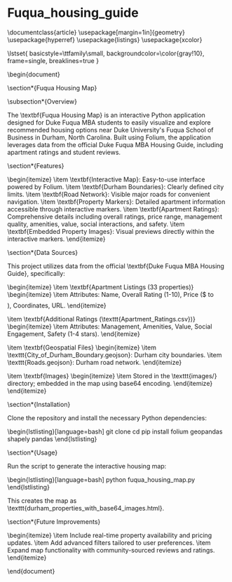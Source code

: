 # Fuqua_housing_guide

\documentclass{article}
\usepackage[margin=1in]{geometry}
\usepackage{hyperref}
\usepackage{listings}
\usepackage{xcolor}

\lstset{
basicstyle=\ttfamily\small,
backgroundcolor=\color{gray!10},
frame=single,
breaklines=true
}

\begin{document}

\section*{Fuqua Housing Map}

\subsection*{Overview}

The \textbf{Fuqua Housing Map} is an interactive Python application designed for Duke Fuqua MBA students to easily visualize and explore recommended housing options near Duke University's Fuqua School of Business in Durham, North Carolina. Built using Folium, the application leverages data from the official Duke Fuqua MBA Housing Guide, including apartment ratings and student reviews.

\section*{Features}

\begin{itemize}
\item \textbf{Interactive Map}: Easy-to-use interface powered by Folium.
\item \textbf{Durham Boundaries}: Clearly defined city limits.
\item \textbf{Road Network}: Visible major roads for convenient navigation.
\item \textbf{Property Markers}: Detailed apartment information accessible through interactive markers.
\item \textbf{Apartment Ratings}: Comprehensive details including overall ratings, price range, management quality, amenities, value, social interactions, and safety.
\item \textbf{Embedded Property Images}: Visual previews directly within the interactive markers.
\end{itemize}

\section*{Data Sources}

This project utilizes data from the official \textbf{Duke Fuqua MBA Housing Guide}, specifically:

\begin{itemize}
\item \textbf{Apartment Listings (33 properties)}
\begin{itemize}
\item Attributes: Name, Overall Rating (1-10), Price ($ to $$$$), Coordinates, URL.
\end{itemize}

\item \textbf{Additional Ratings (\texttt{Apartment_Ratings.csv})}
\begin{itemize}
\item Attributes: Management, Amenities, Value, Social Engagement, Safety (1-4 stars).
\end{itemize}

\item \textbf{Geospatial Files}
\begin{itemize}
\item \texttt{City_of_Durham_Boundary.geojson}: Durham city boundaries.
\item \texttt{Roads.geojson}: Durham road network.
\end{itemize}

\item \textbf{Images}
\begin{itemize}
\item Stored in the \texttt{images/} directory; embedded in the map using base64 encoding.
\end{itemize}
\end{itemize}

\section*{Installation}

Clone the repository and install the necessary Python dependencies:

\begin{lstlisting}[language=bash]
git clone 
cd 
pip install folium geopandas shapely pandas
\end{lstlisting}

\section*{Usage}

Run the script to generate the interactive housing map:

\begin{lstlisting}[language=bash]
python fuqua_housing_map.py
\end{lstlisting}

This creates the map as \texttt{durham_properties_with_base64_images.html}.

\section*{Future Improvements}

\begin{itemize}
\item Include real-time property availability and pricing updates.
\item Add advanced filters tailored to user preferences.
\item Expand map functionality with community-sourced reviews and ratings.
\end{itemize}

\end{document}
